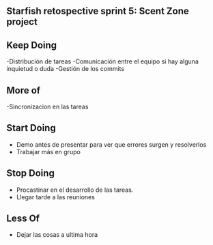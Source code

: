 ## Starfish retospective sprint 5: Scent Zone project

## Keep Doing
-Distribución de tareas
-Comunicación entre el equipo si hay alguna inquietud o duda
-Gestión de los commits 

## More of
-Sincronizacion en las tareas


## Start Doing
- Demo antes de presentar para ver que errores surgen y resolverlos
- Trabajar más en grupo 

## Stop Doing
- Procastinar en el desarrollo de las tareas.
- Llegar tarde a las reuniones 


## Less Of
- Dejar las cosas a ultima hora
 